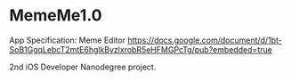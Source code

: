 # MemeMe1.0
App Specification: Meme Editor
https://docs.google.com/document/d/1bt-SoB1GgqLebcT2mtE6hglkByzlxrobR5eHFMGPcTg/pub?embedded=true

2nd iOS Developer Nanodegree project.
